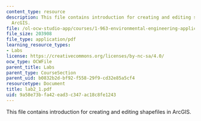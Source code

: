 ```yaml
---
content_type: resource
description: This file contains introduction for creating and editing shapefiles in
  ArcGIS.
file: /ol-ocw-studio-app/courses/1-963-environmental-engineering-applications-of-geographic-information-systems-fall-2004/9a58e73bfa42ead3c347ac18c8fe1243_lab2_1.pdf
file_size: 203908
file_type: application/pdf
learning_resource_types:
- Labs
license: https://creativecommons.org/licenses/by-nc-sa/4.0/
ocw_type: OCWFile
parent_title: Labs
parent_type: CourseSection
parent_uid: b0832b2d-bf92-f558-29f9-cd32e85a5cf4
resourcetype: Document
title: lab2_1.pdf
uid: 9a58e73b-fa42-ead3-c347-ac18c8fe1243
---
```

This file contains introduction for creating and editing shapefiles in ArcGIS.